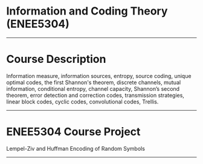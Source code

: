 # Information and Coding Theory (ENEE5304) 
___________________________________________________________
# Course Description
Information measure, information sources, entropy, source coding, unique optimal codes, the first Shannon's theorem, discrete channels, mutual information, conditional entropy, channel capacity, Shannon’s second theorem, error detection and correction codes, transmission strategies, linear block codes, cyclic codes, convolutional codes, Trellis.
___________________________________________________________
# ENEE5304 Course Project

Lempel-Ziv and Huffman Encoding of Random Symbols
___________________________________________________________
